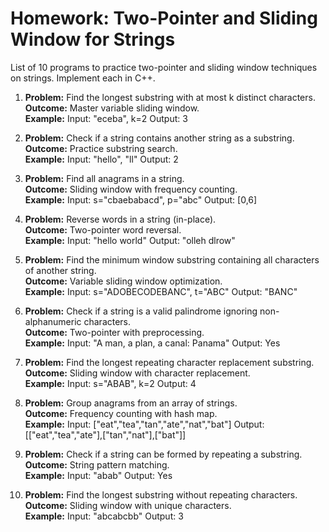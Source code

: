 # Homework: Two-Pointer and Sliding Window for Strings

List of 10 programs to practice two-pointer and sliding window techniques on strings. Implement each in C++.

1. **Problem:** Find the longest substring with at most k distinct characters.  
   **Outcome:** Master variable sliding window.  
   **Example:** Input: "eceba", k=2 Output: 3

2. **Problem:** Check if a string contains another string as a substring.  
   **Outcome:** Practice substring search.  
   **Example:** Input: "hello", "ll" Output: 2

3. **Problem:** Find all anagrams in a string.  
   **Outcome:** Sliding window with frequency counting.  
   **Example:** Input: s="cbaebabacd", p="abc" Output: [0,6]

4. **Problem:** Reverse words in a string (in-place).  
   **Outcome:** Two-pointer word reversal.  
   **Example:** Input: "hello world" Output: "olleh dlrow"

5. **Problem:** Find the minimum window substring containing all characters of another string.  
   **Outcome:** Variable sliding window optimization.  
   **Example:** Input: s="ADOBECODEBANC", t="ABC" Output: "BANC"

6. **Problem:** Check if a string is a valid palindrome ignoring non-alphanumeric characters.  
   **Outcome:** Two-pointer with preprocessing.  
   **Example:** Input: "A man, a plan, a canal: Panama" Output: Yes

7. **Problem:** Find the longest repeating character replacement substring.  
   **Outcome:** Sliding window with character replacement.  
   **Example:** Input: s="ABAB", k=2 Output: 4

8. **Problem:** Group anagrams from an array of strings.  
   **Outcome:** Frequency counting with hash map.  
   **Example:** Input: ["eat","tea","tan","ate","nat","bat"] Output: [["eat","tea","ate"],["tan","nat"],["bat"]]

9. **Problem:** Check if a string can be formed by repeating a substring.  
   **Outcome:** String pattern matching.  
   **Example:** Input: "abab" Output: Yes

10. **Problem:** Find the longest substring without repeating characters.  
    **Outcome:** Sliding window with unique characters.  
    **Example:** Input: "abcabcbb" Output: 3